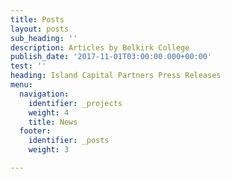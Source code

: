 ```yaml
---
title: Posts
layout: posts
sub_heading: ''
description: Articles by Belkirk College
publish_date: '2017-11-01T03:00:00.000+00:00'
test: ''
heading: Island Capital Partners Press Releases
menu:
  navigation:
    identifier: _projects
    weight: 4
    title: News
  footer:
    identifier: _posts
    weight: 3

---
```

